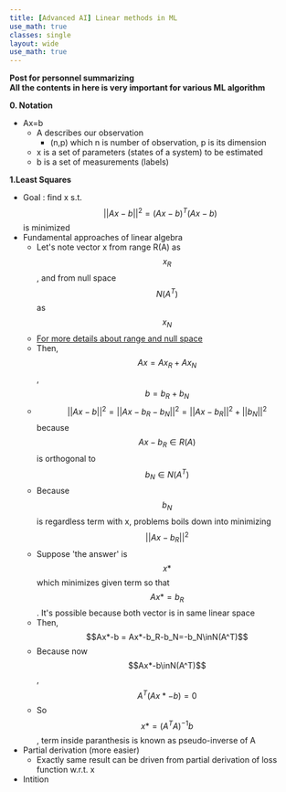 ```yaml
---
title: [Advanced AI] Linear methods in ML
use_math: true
classes: single
layout: wide
use_math: true
---
```


**Post for personnel summarizing**  
**All the contents in here is very important for various ML algorithm**   
  
**0. Notation**   
- Ax=b
  - A describes our observation
    - (n,p) which n is number of observation, p is its dimension
  - x is a set of parameters (states of a system) to be estimated
  - b is a set of measurements (labels)
  
**1.Least Squares**  
- Goal : find x s.t. $$||Ax-b||^2=(Ax-b)^{T}(Ax-b)$$ is minimized
- Fundamental approaches of linear algebra
  - Let's note vector x from range R(A) as $$x_R$$, and from null space $$N(A^T)$$ as $$x_N$$
  - [For more details about range and null space](https://parkgeonyeong.github.io/2019-04-27-Advanced-AI-Matrix-Algebra-in-ML/)
  - Then, $$Ax=Ax_R+Ax_N$$, $$b=b_R+b_N$$
  - $$||Ax-b||^2 = ||Ax-b_R-b_N||^2 = ||Ax-b_R||^2+||b_N||^2$$ because $$Ax-b_R{\in}R(A)$$ is orthogonal to $$b_N{\in}N(A^T)$$
  - Because $$b_N$$ is regardless term with x, problems boils down into minimizing $$||Ax-b_R||^2$$
  - Suppose 'the answer' is $$x*$$ which minimizes given term so that $$Ax*=b_R$$. It's possible because both vector is in same linear space
  - Then, $$Ax*-b = Ax*-b_R-b_N=-b_N\inN(A^T)$$
  - Because now $$Ax*-b\inN(A^T)$$, $$A^T(Ax*-b)=0$$
  - So $$x*=(A^TA)^{-1}b$$, term inside paranthesis is known as pseudo-inverse of A
- Partial derivation (more easier)
  - Exactly same result can be driven from partial derivation of loss function w.r.t. x
- Intition 
